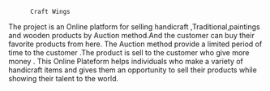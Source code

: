           Craft Wings
The project is an Online platform for
selling handicraft ,Traditional,paintings and
wooden products by Auction method.And the
customer can buy their favorite products from
here. The Auction method provide a limited period
of time to the customer .The product is sell to the
customer who give more money .
This Online Plateform helps individuals who
make a variety of handicraft items and gives them
an opportunity to sell their products while showing
their talent to the world.
